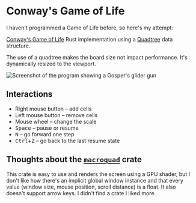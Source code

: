 # Conway's Game of Life

I haven't programmed a Game of Life before, so here's my attempt:

[Conway's Game of Life](https://wikipedia.org/wiki/Conway%27s_Game_of_Life) Rust
implementation using a [Quadtree](https://wikipedia.org/wiki/Quadtree) data
structure.

The use of a quadtree makes the board size not impact performance. It's
dynamically resized to the viewport.

![Screenshot of the program showing a Gosper's glider gun](https://github.com/jelni/game-of-life/assets/25802745/9177d5a4-2fb3-42cf-8871-4c827e83f0ba)

## Interactions

-   Right mouse button – add cells
-   Left mouse button – remove cells
-   Mouse wheel – change the scale
-   <kbd>Space</kbd> – pause or resume
-   <kbd>N</kbd> – go forward one step
-   <kbd>Ctrl</kbd>+<kbd>Z</kbd> – go back to the last resume state

## Thoughts about the [`macroquad`](https://github.com/not-fl3/macroquad) crate

This crate is easy to use and renders the screen using a GPU shader, but I don't
like how there's an implicit global window instance and that every value (window
size, mouse position, scroll distance) is a float. It also doesn't support arrow
keys. I didn't find a crate I liked more.
